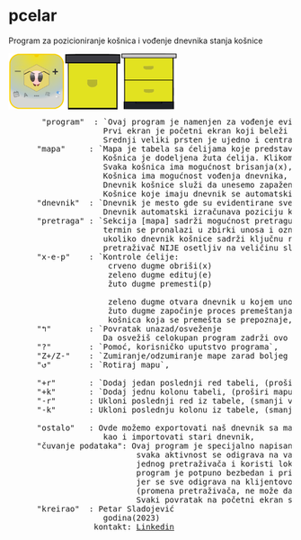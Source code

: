 # pcelar
Program za pozicioniranje košnica i vođenje dnevnika stanja košnice

<div style="display:flex;">
  <img src="setup/icon.png" width="100px" height="100px">
  <img src="img/hive_top.png" width="100px" height="100px">
  <img src="img/hive.png" width="100px" height="100px">
</div>

<pre>
       "program"  : `Ovaj program je namenjen za vođenje evidencije stanja i planiranja postavke košnica
                    Prvi ekran je početni ekran koji beleži statistiku i navodi nas ka ostalim delovima programa
                    Srednji veliki prsten je ujedno i centralni deo koji nas vodi ka mapi/tabeli`,
      "mapa"     : `Mapa je tabela sa ćelijama koje predstavlja plan mesta gde se nalaze naše košnice (voćnjak, livada...)
                    Košnica je dodeljena žuta ćelija. Klikom na ćeliju tabele, pretvaramo praznu ćeliju u košnicu.
                    Svaka košnica ima mogućnost brisanja(x), editovanja(e) i premeštanja(p)
                    Košnica ima mogućnost vođenja dnevnika, klikom na edit(e) započinjemo dnevnik po košnici
                    Dnevnik košnice služi da unesemo zapaženo stanje košnice
                    Košnice koje imaju dnevnik se automatski prepoznaju i imaju znak hexagon na sebi`,
      "dnevnik"  : `Dnevnik je mesto gde su evidentirane sve košnice i unešeni detalji svake posebno.
                    Dnevnik automatski izračunava poziciju košnice (red + kolona)`,
      "pretraga" : `Sekcija [mapa] sadrži mogućnost pretragu dnevnika svih košnica,
                    termin se pronalazi u zbirki unosa i označava košnicu rozom bojom,
                    ukoliko dnevnik košnice sadrži ključnu reč.
                    pretraživač NIJE osetljiv na veličinu slova`,
      "x-e-p"    : `Kontrole ćelije:
                     crveno dugme obriši(x)
                     zeleno dugme edituj(e)
                     žuto dugme premesti(p)

                     zeleno dugme otvara dnevnik u kojem unosimo zatečeno stanje košnice
                     žuto dugme započinje proces premeštanja, kada pritisneš isto, izaberi koju sledeću poziciju treba da zauzme
                     košnica koja se premešta se prepoznaje, po vrdanju`,
      "↰"        : `Povratak unazad/osveženje
                    Da osvežiš celokupan program zadrži ovo dugme, 3 sekunde i pusti dugme`,
      "?"        : `Pomoć, korisničko uputstvo programa`,
      "Z+/Z-"    : `Zumiranje/odzumiranje mape zarad boljeg pregleda`,
      "↺"        : `Rotiraj mapu`,

      "+r"       : `Dodaj jedan poslednji red tabeli, (proširi mapu)`,
      "+k"       : `Dodaj jednu kolonu tabeli, (proširi mapu)`,
      "-r"       : Ukloni poslednji red iz tabele, (smanji visinu mape),
      "-k"       : Ukloni poslednju kolonu iz tabele, (smanji širinu mapu),

      "ostalo"   : Ovde možemo exportovati naš dnevnik sa mapom i spiskom košnica u nameri da ga sačuvamo kao .csv fajl,
                    kao i importovati stari dnevnik,
      "čuvanje podataka": Ovaj program je specijalno napisan da nema potrebe da se registrujete,
                           svaka aktivnost se odigrava na vašem telefonu/računaru u okviru
                           jednog pretraživača i koristi lokalne resurse da popamti urađene stvari,
                           program je potpuno bezbedan i privatan za svakog korisnika,
                           jer se sve odigrava na klijentovoj strani.
                           (promena pretraživača, ne može da prenese resurse)
                           Svaki povratak na početni ekran sačuvaće dotadašnji unos ukoliko je nastala promena,
      "kreirao"  : Petar Sladojević
                    godina(2023)
                  kontakt: <a href="https://www.linkedin.com/in/petar-sladojevi%C4%87-5b7847237/recent-activity/">Linkedin</a>



</pre>

